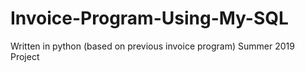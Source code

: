 # Invoice-Program-Using-My-SQL
Written in python (based on previous invoice program)
Summer 2019 Project
